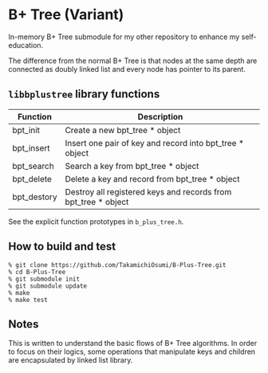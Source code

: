 # B+ Tree (Variant)

In-memory B+ Tree submodule for my other repository to enhance my self-education.

The difference from the normal B+ Tree is that nodes at the same depth are connected as doubly linked list and every node has pointer to its parent.

## `libbplustree` library functions

| Function | Description |
| ---- | ---- |
| bpt_init | Create a new bpt_tree * object |
| bpt_insert | Insert one pair of key and record into bpt_tree * object  |
| bpt_search | Search a key from bpt_tree * object |
| bpt_delete | Delete a key and record from bpt_tree * object |
| bpt_destory | Destroy all registered keys and records from bpt_tree * object |

See the explicit function prototypes in `b_plus_tree.h`.

## How to build and test

```
% git clone https://github.com/TakamichiOsumi/B-Plus-Tree.git
% cd B-Plus-Tree
% git submodule init
% git submodule update
% make
% make test
```

## Notes

This is written to understand the basic flows of B+ Tree algorithms. In order to focus on their logics, some operations that manipulate keys and children are encapsulated by linked list library.
